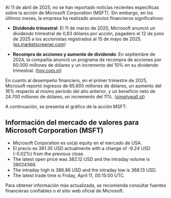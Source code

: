 Al 11 de abril de 2025, no se han reportado noticias recientes específicas sobre la acción de Microsoft Corporation (MSFT). Sin embargo, en los últimos meses, la empresa ha realizado anuncios financieros significativos:

- **Dividendo trimestral**: El 11 de marzo de 2025, Microsoft anunció un dividendo trimestral de 0,83 dólares por acción, pagadero el 12 de junio de 2025 a los accionistas registrados al 15 de mayo de 2025. ([es.marketscreener.com](https://es.marketscreener.com/cotizacion/accion/MICROSOFT-CORPORATION-4835/noticia/Microsoft-Corporation-anuncia-un-dividendo-trimestral-pagadero-el-12-de-junio-de-2025-49304165/?utm_source=openai))

- **Recompra de acciones y aumento de dividendo**: En septiembre de 2024, la compañía anunció un programa de recompra de acciones por 60.000 millones de dólares y un incremento del 10% en su dividendo trimestral. ([hoy.com.ni](https://www.hoy.com.ni/2024/09/17/microsoft-anuncia-recompra-de-acciones-por-60-mil-millones-aumento-del-dividendo-del-10/?utm_source=openai))

En cuanto al desempeño financiero, en el primer trimestre de 2025, Microsoft reportó ingresos de 65.600 millones de dólares, un aumento del 16% respecto al mismo período del año anterior, y un beneficio neto de 24.700 millones de dólares, un incremento del 11%. ([simplywall.st](https://simplywall.st/es/stocks/us/software/nasdaq-msft/microsoft/news/resultados-del-primer-trimestre-de-2025-de-microsoft-supera?utm_source=openai))

A continuación, se presenta el gráfico de la acción MSFT:

##  Información del mercado de valores para Microsoft Corporation (MSFT)
- Microsoft Corporation es un(a) equity en el mercado de USA.
- El precio es 381.35 USD actualmente  with a change of -9.24 USD (-0.02%) from the previous close.
- The latest open price was 382.12 USD and the intraday volume is 38024368.
- The intraday high is 386.86 USD and the intraday low is 368.13 USD.
- The latest trade time is Friday, April 11, 00:15:00 UTC.


Para obtener información más actualizada, se recomienda consultar fuentes financieras confiables o el sitio web oficial de Microsoft. 